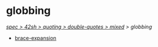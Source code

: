 # globbing

*[spec > 42sh > quoting > double-quotes > mixed](..) > globbing*

* [brace-expansion](./brace-expansion)
